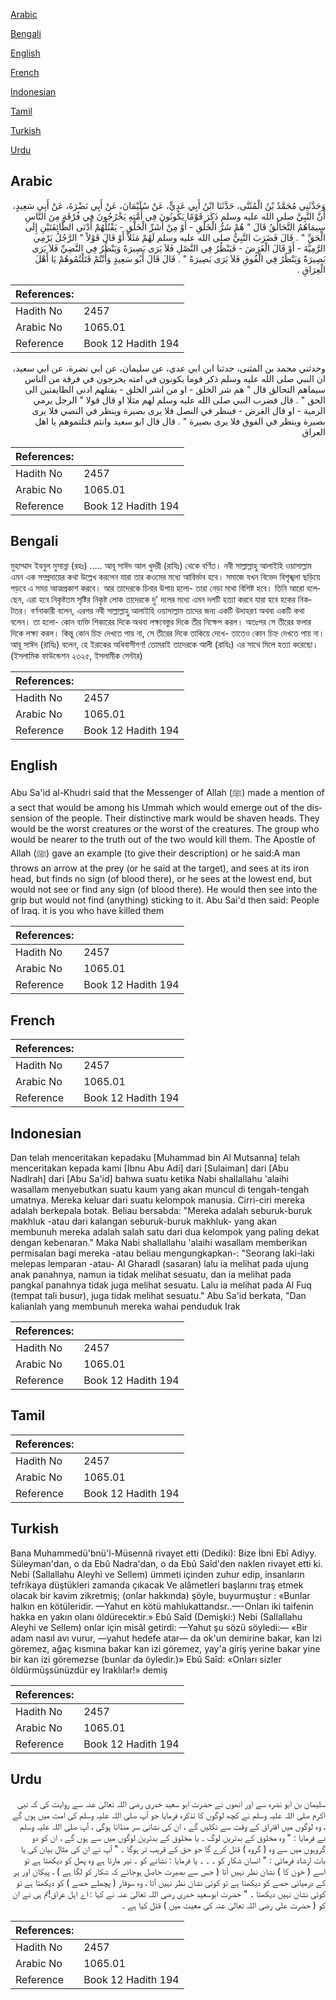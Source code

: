 [Arabic](#arabic)

[Bengali](#bengali)

[English](#english)

[French](#french)

[Indonesian](#indonesian)

[Tamil](#tamil)

[Turkish](#turkish)

[Urdu](#urdu)

## Arabic


<div dir="rtl" lang="ar" style={{fontSize:'larger',backgroundColor:'#f8f9fa',padding:20}}>
وَحَدَّثَنِي مُحَمَّدُ بْنُ الْمُثَنَّى، حَدَّثَنَا ابْنُ أَبِي عَدِيٍّ، عَنْ سُلَيْمَانَ، عَنْ أَبِي نَضْرَةَ، عَنْ أَبِي سَعِيدٍ، أَنَّ النَّبِيَّ صلى الله عليه وسلم ذَكَرَ قَوْمًا يَكُونُونَ فِي أُمَّتِهِ يَخْرُجُونَ فِي فُرْقَةٍ مِنَ النَّاسِ سِيمَاهُمُ التَّحَالُقُ قَالَ ‏"‏ هُمْ شَرُّ الْخَلْقِ - أَوْ مِنْ أَشَرِّ الْخَلْقِ - يَقْتُلُهُمْ أَدْنَى الطَّائِفَتَيْنِ إِلَى الْحَقِّ ‏"‏ ‏.‏ قَالَ فَضَرَبَ النَّبِيُّ صلى الله عليه وسلم لَهُمْ مَثَلاً أَوْ قَالَ قَوْلاً ‏"‏ الرَّجُلُ يَرْمِي الرَّمِيَّةَ - أَوْ قَالَ الْغَرَضَ - فَيَنْظُرُ فِي النَّصْلِ فَلاَ يَرَى بَصِيرَةً وَيَنْظُرُ فِي النَّضِيِّ فَلاَ يَرَى بَصِيرَةً وَيَنْظُرُ فِي الْفُوقِ فَلاَ يَرَى بَصِيرَةً ‏"‏ ‏.‏ قَالَ قَالَ أَبُو سَعِيدٍ وَأَنْتُمْ قَتَلْتُمُوهُمْ يَا أَهْلَ الْعِرَاقِ ‏.‏
</div>
<div style={{backgroundColor:'#f8f9fa',padding:20, marginBottom: 10}}><table> <thead> <tr> <th>References:</th> <th></th> </tr> </thead> <tbody><tr><td>Hadith No</td><td>2457</td></tr><tr><td>Arabic No</td><td>1065.01</td></tr><tr><td>Reference</td><td>Book 12 Hadith 194</td></tr></tbody></table></div>


<div dir="rtl" lang="ar" style={{fontSize:'larger',backgroundColor:'#f8f9fa',padding:20}}>
وحدثني محمد بن المثنى، حدثنا ابن ابي عدي، عن سليمان، عن ابي نضرة، عن ابي سعيد، ان النبي صلى الله عليه وسلم ذكر قوما يكونون في امته يخرجون في فرقة من الناس سيماهم التحالق قال " هم شر الخلق - او من اشر الخلق - يقتلهم ادنى الطايفتين الى الحق " . قال فضرب النبي صلى الله عليه وسلم لهم مثلا او قال قولا " الرجل يرمي الرمية - او قال الغرض - فينظر في النصل فلا يرى بصيرة وينظر في النضي فلا يرى بصيرة وينظر في الفوق فلا يرى بصيرة " . قال قال ابو سعيد وانتم قتلتموهم يا اهل العراق
</div>
<div style={{backgroundColor:'#f8f9fa',padding:20, marginBottom: 10}}><table> <thead> <tr> <th>References:</th> <th></th> </tr> </thead> <tbody><tr><td>Hadith No</td><td>2457</td></tr><tr><td>Arabic No</td><td>1065.01</td></tr><tr><td>Reference</td><td>Book 12 Hadith 194</td></tr></tbody></table></div>

## Bengali


<div dir="ltr" lang="bn" style={{fontSize:'larger',backgroundColor:'#f8f9fa',padding:20}}>
মুহাম্মাদ ইবনুল মুসান্না (রহঃ) ..... আবূ সাঈদ আল খুদরী (রাযিঃ) থেকে বর্ণিত। নবী সাল্লাল্লাহু আলাইহি ওয়াসাল্লাম এমন এক সম্প্রদায়ের কথা উল্লেখ করলেন যারা তার কওমের মধ্যে আবির্ভাব হবে। সমাজে যখন বিভেদ বিশৃঙ্খলা ছড়িয়ে পড়বে এ সময় আত্মপ্রকাশ করবে। আর তাদেরকে চিনার উপায় হলো- তারা নেড়া মাথা বিশিষ্ট হবে। তিনি আরো বলেছেন, এরা হবে নিকৃষ্টতম সৃষ্টির নিকৃষ্ট লোক তাদেরকে দু' দলের মধ্যে এমন দলটি হত্যা করবে যারা হবে হকের নিকটতর। বর্ণনাকারী বলেন, এরপর নবী সাল্লাল্লাহু আলাইহি ওয়াসাল্লাম তাদের জন্য একটি উদাহরণ অথবা একটি কথা বলেন। তা হলো- কোন ব্যক্তি শিকারের দিকে অথবা লক্ষ্যবস্তুর দিকে তীর নিক্ষেপ করল। অতঃপর সে তীরের ফলার দিকে লক্ষ্য করল। কিন্তু কোন চিহ্ন দেখতে পায় না, সে তীরের দিকে তাকিয়ে দেখে- তাতেও কোন চিহ্ন দেখতে পায় না। আবূ সাঈদ (রাযিঃ) বলেন, হে ইরাকের অধিবাসীগণ! তোমরাই তাদেরকে আলী (রাযিঃ) এর সাথে মিলে হত্যা করেছো। (ইসলামিক ফাউন্ডেশন ২৩২৫, ইসলামীক সেন্টার)
</div>
<div style={{backgroundColor:'#f8f9fa',padding:20, marginBottom: 10}}><table> <thead> <tr> <th>References:</th> <th></th> </tr> </thead> <tbody><tr><td>Hadith No</td><td>2457</td></tr><tr><td>Arabic No</td><td>1065.01</td></tr><tr><td>Reference</td><td>Book 12 Hadith 194</td></tr></tbody></table></div>

## English


<div dir="ltr" lang="en" style={{fontSize:'larger',backgroundColor:'#f8f9fa',padding:20}}>
Abu Sa'id al-Khudri said that the Messenger of Allah (ﷺ) made a mention of a sect that would be among his Ummah which would emerge out of the dissension of the people. Their distinctive mark would be shaven heads. They would be the worst creatures or the worst of the creatures. The group who would be nearer to the truth out of the two would kill them. The Apostle of Allah (ﷺ) gave an example (to give their description) or he said:A man throws an arrow at the prey (or he said at the target), and sees at its iron head, but finds no sign (of blood there), or he sees at the lowest end, but would not see or find any sign (of blood there). He would then see into the grip but would not find (anything) sticking to it. Abu Sai'd then said: People of Iraq. it is you who have killed them
</div>
<div style={{backgroundColor:'#f8f9fa',padding:20, marginBottom: 10}}><table> <thead> <tr> <th>References:</th> <th></th> </tr> </thead> <tbody><tr><td>Hadith No</td><td>2457</td></tr><tr><td>Arabic No</td><td>1065.01</td></tr><tr><td>Reference</td><td>Book 12 Hadith 194</td></tr></tbody></table></div>

## French


<div dir="ltr" lang="fr" style={{fontSize:'larger',backgroundColor:'#f8f9fa',padding:20}}>

</div>
<div style={{backgroundColor:'#f8f9fa',padding:20, marginBottom: 10}}><table> <thead> <tr> <th>References:</th> <th></th> </tr> </thead> <tbody><tr><td>Hadith No</td><td>2457</td></tr><tr><td>Arabic No</td><td>1065.01</td></tr><tr><td>Reference</td><td>Book 12 Hadith 194</td></tr></tbody></table></div>

## Indonesian


<div dir="ltr" lang="id" style={{fontSize:'larger',backgroundColor:'#f8f9fa',padding:20}}>
Dan telah menceritakan kepadaku [Muhammad bin Al Mutsanna] telah menceritakan kepada kami [Ibnu Abu Adi] dari [Sulaiman] dari [Abu Nadlrah] dari [Abu Sa'id] bahwa suatu ketika Nabi shallallahu 'alaihi wasallam menyebutkan suatu kaum yang akan muncul di tengah-tengah umatnya. Mereka keluar dari suatu kelompok manusia. Cirri-ciri mereka adalah berkepala botak. Beliau bersabda: "Mereka adalah seburuk-buruk makhluk -atau dari kalangan seburuk-buruk makhluk- yang akan membunuh mereka adalah salah satu dari dua kelompok yang paling dekat dengan kebenaran." Maka Nabi shallallahu 'alaihi wasallam memberikan permisalan bagi mereka -atau beliau mengungkapkan-: "Seorang laki-laki melepas lemparan -atau- Al Gharadl (sasaran) lalu ia melihat pada ujung anak panahnya, namun ia tidak melihat sesuatu, dan ia melihat pada pangkal panahnya tidak juga melihat sesuatu. Lalu ia melihat pada Al Fuq (tempat tali busur), juga tidak melihat sesuatu." Abu Sa'id berkata, "Dan kalianlah yang membunuh mereka wahai penduduk Irak
</div>
<div style={{backgroundColor:'#f8f9fa',padding:20, marginBottom: 10}}><table> <thead> <tr> <th>References:</th> <th></th> </tr> </thead> <tbody><tr><td>Hadith No</td><td>2457</td></tr><tr><td>Arabic No</td><td>1065.01</td></tr><tr><td>Reference</td><td>Book 12 Hadith 194</td></tr></tbody></table></div>

## Tamil


<div dir="ltr" lang="ta" style={{fontSize:'larger',backgroundColor:'#f8f9fa',padding:20}}>

</div>
<div style={{backgroundColor:'#f8f9fa',padding:20, marginBottom: 10}}><table> <thead> <tr> <th>References:</th> <th></th> </tr> </thead> <tbody><tr><td>Hadith No</td><td>2457</td></tr><tr><td>Arabic No</td><td>1065.01</td></tr><tr><td>Reference</td><td>Book 12 Hadith 194</td></tr></tbody></table></div>

## Turkish


<div dir="ltr" lang="tr" style={{fontSize:'larger',backgroundColor:'#f8f9fa',padding:20}}>
Bana Muhammedü'bnü'l-Müsennâ rivayet etti (Dediki): Bize İbni Ebî Adiyy. Süleyman'dan, o da Ebû Nadra'dan, o da Ebû Saîd'den naklen rivayet etti ki. Nebi (Sallallahu Aleyhi ve Sellem) ümmeti içinden zuhur edip, insanların tefrikaya düştükleri zamanda çıkacak Ve alâmetleri başlarını traş etmek olacak bir kavim zikretmiş; (onlar hakkında) şöyle, buyurmuştur : «Bunlar halkın en kötüleridir. —Yahut en kötü mahlukattandsr..—-Onları iki taifenin hakka en yakın olanı öldürecektir.» Ebû Saîd (Demişki:) Nebi (Sallallahu Aleyhi ve Sellem) onlar için misâl getirdi: —Yahut şu sözü söyledi:— «Bir adam nasıl avı vurur, —yahut hedefe atar— da ok'un demirine bakar, kan Izi göremez, ağaç kısmına bakar kan izi göremez, yay'a giriş yerine bakar yine bir kan izi göremezse (bunlar da öyledir.)» Ebû Saîd: «Onları sizler öldürmüşsünüzdür ey Iraklılar!» demiş
</div>
<div style={{backgroundColor:'#f8f9fa',padding:20, marginBottom: 10}}><table> <thead> <tr> <th>References:</th> <th></th> </tr> </thead> <tbody><tr><td>Hadith No</td><td>2457</td></tr><tr><td>Arabic No</td><td>1065.01</td></tr><tr><td>Reference</td><td>Book 12 Hadith 194</td></tr></tbody></table></div>

## Urdu


<div dir="rtl" lang="ur" style={{fontSize:'larger',backgroundColor:'#f8f9fa',padding:20}}>
سلیمان بن ابو نضرہ سے اور انھوں نے حضرت ابو سعید خدری رضی اللہ تعالیٰ عنہ سے روایت کی کہ نبی اکرم صلی اللہ علیہ وسلم نے کچھ لوگوں کا تذکرہ فرمایا جو آپ صلی اللہ علیہ وسلم کی امت میں ہوں گے ، وہ لوگوں میں افتراق کے وقت سے نکلیں گے ، ان کی نشانی سر منڈانا ہوگی ، آپ صلی اللہ علیہ وسلم نے فرمایا : " وہ مخلوق کے بدترین لوگ ۔ یا مخلوق کے بدترین لوگوں میں سے ہوں گے ، ان کو دو گروہوں میں سے وہ ( گروہ ) قتل کرے گا جو حق کے قریب تر ہوگا ۔ " آپ نے ان کی مثال بیان کی یا بات ارشاد فرمائی : " انسان شکار کو ۔ ۔ ۔ یا فرمایا : نشانے کو ۔ تیر مارتا ہے وہ پھل کو دیکھتا ہے تو اسے ( خون کا ) نشان نظر نہیں آتا ( جس سے بصیرت حاصل ہوجائے کہ شکار کو لگا ہے ) ، پیکان اور پر کے درمیانی حصے کو دیکھتا ہے تو کوئی نشان نظر نہیں آتا ، وہ سوفار ( پچھلے حصے ) کو دیکھتا ہے تو کوئی نشان نہیں دیکھتا ۔ " حضرت ابوسعید خدری رضی اللہ تعالیٰ عنہ نے کہا : اے اہل عراق!تم ہی نے ان کو ( حضرت علی رضی اللہ تعالیٰ عنہ کی معیت میں ) قتل کیا ہے ۔
</div>
<div style={{backgroundColor:'#f8f9fa',padding:20, marginBottom: 10}}><table> <thead> <tr> <th>References:</th> <th></th> </tr> </thead> <tbody><tr><td>Hadith No</td><td>2457</td></tr><tr><td>Arabic No</td><td>1065.01</td></tr><tr><td>Reference</td><td>Book 12 Hadith 194</td></tr></tbody></table></div>